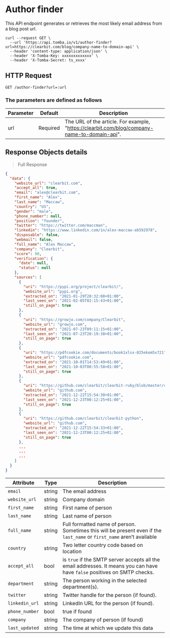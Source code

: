 # Author finder

This API endpoint generates or retrieves the most likely email address from a blog post url.

```shell
curl --request GET \
  --url 'https://api.tomba.io/v1/author-finder?url=https://clearbit.com/blog/company-name-to-domain-api' \
  --header 'content-type: application/json' \
  --header 'X-Tomba-Key: xxxxxxxxxxxxx' \
  --header 'X-Tomba-Secret: ts_xxxx'
```

## HTTP Request

`GET /author-finder?url=:url`

### The parameters are defined as follows

| Parameter | Default  | Description                                                                                  |
| --------- | -------- | -------------------------------------------------------------------------------------------- |
| url       | Required | The URL of the article. For example, "https://clearbit.com/blog/company-name-to-domain-api". |

## Response Objects details

> Full Response

```json
{
  "data": {
    "website_url": "clearbit.com",
    "accept_all": true,
    "email": "alex@clearbit.com",
    "first_name": "Alex",
    "last_name": "Maccaw",
    "country": "US",
    "gender": "male",
    "phone_number": null,
    "position": "founder",
    "twitter": "https://twitter.com/maccman",
    "linkedin": "https://www.linkedin.com/in/alex-maccaw-ab592978",
    "disposable": false,
    "webmail": false,
    "full_name": "Alex Maccaw",
    "company": "Clearbit",
    "score": 90,
    "verification": {
      "date": null,
      "status": null
    },
    "sources": [
      {
        "uri": "https://pypi.org/project/clearbit/",
        "website_url": "pypi.org",
        "extracted_on": "2021-01-29T20:32:08+01:00",
        "last_seen_on": "2021-02-05T02:15:43+01:00",
        "still_on_page": true
      },
      {
        "uri": "https://growjo.com/company/Clearbit",
        "website_url": "growjo.com",
        "extracted_on": "2021-07-23T09:11:15+01:00",
        "last_seen_on": "2021-07-23T20:19:38+01:00",
        "still_on_page": true
      },
      {
        "uri": "https://pdfcookie.com/documents/book1xlsx-025ekom5x721",
        "website_url": "pdfcookie.com",
        "extracted_on": "2021-10-01T14:53:49+01:00",
        "last_seen_on": "2021-10-03T00:55:58+01:00",
        "still_on_page": true
      },
      {
        "uri": "https://github.com/clearbit/clearbit-ruby/blob/master/clearbit.gemspec",
        "website_url": "github.com",
        "extracted_on": "2021-12-22T15:54:30+01:00",
        "last_seen_on": "2021-12-23T00:12:25+01:00",
        "still_on_page": true
      },
      {
        "uri": "https://github.com/clearbit/clearbit-python",
        "website_url": "github.com",
        "extracted_on": "2021-12-22T15:54:33+01:00",
        "last_seen_on": "2021-12-23T00:12:25+01:00",
        "still_on_page": true
      },
      ...
      ...
      ...
    ]
  }
}
```

| Attribute      | Type   | Description                                                                                                                |
| -------------- | ------ | -------------------------------------------------------------------------------------------------------------------------- |
| `email`        | string | The email address                                                                                                          |
| `website_url`  | string | Company domain                                                                                                             |
| `first_name`   | string | First name of person                                                                                                       |
| `last_name`    | string | Last name of person                                                                                                        |
| `full_name`    | string | Full formatted name of person. Sometimes this will be present even if the `last_name` or `first_name` aren’t available     |
| `country`      | string | Two letter country code based on location                                                                                  |
| `accept_all`   | bool   | is `true` if the SMTP server accepts all the email addresses. It means you can have have `false` positives on SMTP checks. |
| `department`   | string | The person working in the selected department(s).                                                                          |
| `twitter`      | string | Twitter handle for the person (if found).                                                                                  |
| `linkedin_url` | string | LinkedIn URL for the person (if found).                                                                                    |
| `phone_number` | bool   | true if found                                                                                                              |
| `company`      | string | The company of person (if found)                                                                                           |
| `last_updated` | string | The time at which we update this data                                                                                      |
